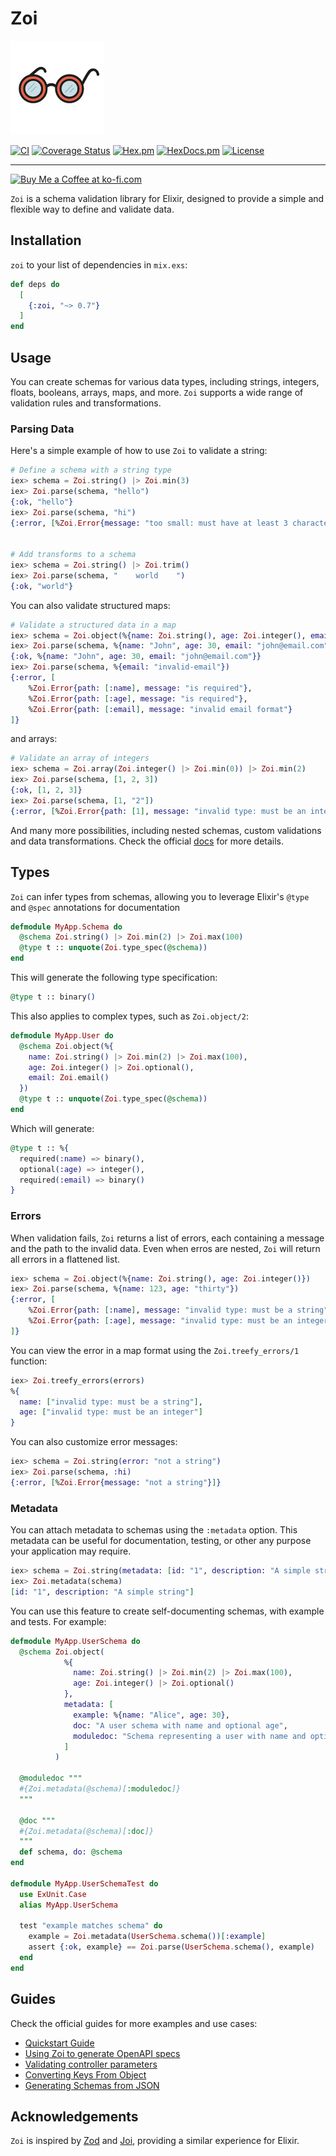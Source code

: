 # Zoi

<img src="https://github.com/phcurado/zoi/raw/main/guides/images/logo.png" alt="Zoi" width="150">

[![CI](https://github.com/phcurado/zoi/actions/workflows/ci.yml/badge.svg)](https://github.com/phcurado/zoi/actions/workflows/ci.yml)
[![Coverage Status](https://coveralls.io/repos/github/phcurado/zoi/badge.svg?branch=main)](https://coveralls.io/github/phcurado/zoi?branch=main)
[![Hex.pm](https://img.shields.io/hexpm/v/zoi)](https://hex.pm/packages/zoi)
[![HexDocs.pm](https://img.shields.io/badge/Docs-HexDocs-blue)](https://hexdocs.pm/zoi)
[![License](https://img.shields.io/hexpm/l/zoi.svg)](https://hex.pm/packages/zoi)

---

<a href='https://ko-fi.com/R5R11AIF9P' target='_blank'><img height='36' style='border:0px;height:36px;' src='https://storage.ko-fi.com/cdn/kofi6.png?v=6' border='0' alt='Buy Me a Coffee at ko-fi.com' /></a>

`Zoi` is a schema validation library for Elixir, designed to provide a simple and flexible way to define and validate data.

## Installation

`zoi` to your list of dependencies in `mix.exs`:

```elixir
def deps do
  [
    {:zoi, "~> 0.7"}
  ]
end
```

## Usage

You can create schemas for various data types, including strings, integers, floats, booleans, arrays, maps, and more. `Zoi` supports a wide range of validation rules and transformations.

### Parsing Data

Here's a simple example of how to use `Zoi` to validate a string:

```elixir
# Define a schema with a string type
iex> schema = Zoi.string() |> Zoi.min(3)
iex> Zoi.parse(schema, "hello")
{:ok, "hello"}
iex> Zoi.parse(schema, "hi")
{:error, [%Zoi.Error{message: "too small: must have at least 3 characters"}]}


# Add transforms to a schema
iex> schema = Zoi.string() |> Zoi.trim()
iex> Zoi.parse(schema, "    world    ")
{:ok, "world"}
```

You can also validate structured maps:

```elixir
# Validate a structured data in a map
iex> schema = Zoi.object(%{name: Zoi.string(), age: Zoi.integer(), email: Zoi.email()})
iex> Zoi.parse(schema, %{name: "John", age: 30, email: "john@email.com"})
{:ok, %{name: "John", age: 30, email: "john@email.com"}}
iex> Zoi.parse(schema, %{email: "invalid-email"})
{:error, [
    %Zoi.Error{path: [:name], message: "is required"},
    %Zoi.Error{path: [:age], message: "is required"},
    %Zoi.Error{path: [:email], message: "invalid email format"}
]}
```

and arrays:

```elixir
# Validate an array of integers
iex> schema = Zoi.array(Zoi.integer() |> Zoi.min(0)) |> Zoi.min(2)
iex> Zoi.parse(schema, [1, 2, 3])
{:ok, [1, 2, 3]}
iex> Zoi.parse(schema, [1, "2"])
{:error, [%Zoi.Error{path: [1], message: "invalid type: must be an integer"}]}
```

And many more possibilities, including nested schemas, custom validations and data transformations. Check the official [docs](https://hexdocs.pm/zoi) for more details.

## Types

`Zoi` can infer types from schemas, allowing you to leverage Elixir's `@type` and `@spec` annotations for documentation

```elixir
defmodule MyApp.Schema do
  @schema Zoi.string() |> Zoi.min(2) |> Zoi.max(100)
  @type t :: unquote(Zoi.type_spec(@schema))
end
```

This will generate the following type specification:

```elixir
@type t :: binary()
```

This also applies to complex types, such as `Zoi.object/2`:

```elixir
defmodule MyApp.User do
  @schema Zoi.object(%{
    name: Zoi.string() |> Zoi.min(2) |> Zoi.max(100),
    age: Zoi.integer() |> Zoi.optional(),
    email: Zoi.email()
  })
  @type t :: unquote(Zoi.type_spec(@schema))
end
```

Which will generate:

```elixir
@type t :: %{
  required(:name) => binary(),
  optional(:age) => integer(),
  required(:email) => binary()
}
```

### Errors

When validation fails, `Zoi` returns a list of errors, each containing a message and the path to the invalid data. Even when erros are nested, `Zoi` will return all errors in a flattened list.

```elixir
iex> schema = Zoi.object(%{name: Zoi.string(), age: Zoi.integer()})
iex> Zoi.parse(schema, %{name: 123, age: "thirty"})
{:error, [
    %Zoi.Error{path: [:name], message: "invalid type: must be a string"},
    %Zoi.Error{path: [:age], message: "invalid type: must be an integer"}
]}
```

You can view the error in a map format using the `Zoi.treefy_errors/1` function:

```elixir
iex> Zoi.treefy_errors(errors)
%{
  name: ["invalid type: must be a string"],
  age: ["invalid type: must be an integer"]
}
```

You can also customize error messages:

```elixir
iex> schema = Zoi.string(error: "not a string")
iex> Zoi.parse(schema, :hi)
{:error, [%Zoi.Error{message: "not a string"}]}
```

### Metadata

You can attach metadata to schemas using the `:metadata` option. This metadata can be useful for documentation, testing, or other any purpose your application may require.

```elixir
iex> schema = Zoi.string(metadata: [id: "1", description: "A simple string"])
iex> Zoi.metadata(schema)
[id: "1", description: "A simple string"]
```

You can use this feature to create self-documenting schemas, with example and tests. For example:

```elixir
defmodule MyApp.UserSchema do
  @schema Zoi.object(
            %{
              name: Zoi.string() |> Zoi.min(2) |> Zoi.max(100),
              age: Zoi.integer() |> Zoi.optional()
            },
            metadata: [
              example: %{name: "Alice", age: 30},
              doc: "A user schema with name and optional age",
              moduledoc: "Schema representing a user with name and optional age"
            ]
          )

  @moduledoc """
  #{Zoi.metadata(@schema)[:moduledoc]}
  """

  @doc """
  #{Zoi.metadata(@schema)[:doc]}
  """
  def schema, do: @schema
end

defmodule MyApp.UserSchemaTest do
  use ExUnit.Case
  alias MyApp.UserSchema

  test "example matches schema" do
    example = Zoi.metadata(UserSchema.schema())[:example]
    assert {:ok, example} == Zoi.parse(UserSchema.schema(), example)
  end
end
```

## Guides

Check the official guides for more examples and use cases:

- [Quickstart Guide](https://hexdocs.pm/zoi/quickstart_guide.html)
- [Using Zoi to generate OpenAPI specs](https://hexdocs.pm/zoi/using_zoi_to_generate_openapi_specs.html)
- [Validating controller parameters](https://hexdocs.pm/zoi/validating_controller_parameters.html)
- [Converting Keys From Object](https://hexdocs.pm/zoi/converting_keys_from_object.html)
- [Generating Schemas from JSON](https://hexdocs.pm/zoi/generating_schemas_from_json_example.html)

## Acknowledgements

`Zoi` is inspired by [Zod](https://zod.dev/) and [Joi](https://joi.dev/), providing a similar experience for Elixir.
